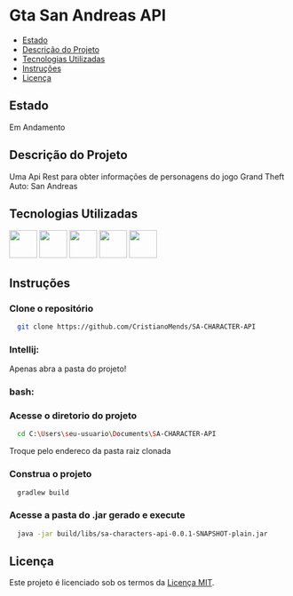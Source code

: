 # Gta San Andreas API

- [Estado](#estado)
- [Descrição do Projeto](#descrição-do-projeto)
- [Tecnologias Utilizadas](#tecnologias-utilizadas)
- [Instruções](#instruções)
- [Licença](#licença)

## Estado
Em Andamento

## Descrição do Projeto
Uma Api Rest para obter informações de personagens do jogo Grand Theft Auto: San Andreas

## Tecnologias Utilizadas

<div>
  <img src="https://cdn.jsdelivr.net/gh/devicons/devicon@latest/icons/spring/spring-original-wordmark.svg" width="50px" />
  <img src="https://cdn.jsdelivr.net/gh/devicons/devicon@latest/icons/kotlin/kotlin-original.svg" width="50px"/>      
  <img src="https://cdn.jsdelivr.net/gh/devicons/devicon@latest/icons/postgresql/postgresql-original-wordmark.svg" width="50px"/>
  <img src="https://velog.velcdn.com/images/idonymyeon/post/976f0c02-91ff-431c-85be-6a95bfe2f3fe/image.png" width="50px" >
  <img src="https://cdn.jsdelivr.net/gh/devicons/devicon@latest/icons/gradle/gradle-original.svg" width="50px"/>                          
</div>

## Instruções
  ### Clone o repositório

  ```bash
    git clone https://github.com/CristianoMends/SA-CHARACTER-API
  ```
  ### Intellij:      
  Apenas abra a pasta do projeto!
  
  ### bash:
  ### Acesse o diretorio do projeto
  ```bash
    cd C:\Users\seu-usuario\Documents\SA-CHARACTER-API
  ``` 
  Troque pelo endereco da pasta raiz clonada

  ### Construa o projeto
  ```bash
    gradlew build
  ```
  ### Acesse a pasta do .jar gerado e execute
  ```bash
    java -jar build/libs/sa-characters-api-0.0.1-SNAPSHOT-plain.jar
  ```

          
## Licença
Este projeto é licenciado sob os termos da [Licença MIT](LICENSE).
